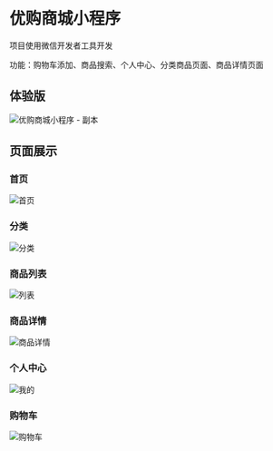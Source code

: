 # 优购商城小程序

项目使用微信开发者工具开发

功能：购物车添加、商品搜索、个人中心、分类商品页面、商品详情页面

## 体验版

![优购商城小程序 - 副本](https://github.com/liabeha/shopping/image/优购商城小程序-副本.jpg)

## 页面展示

### 首页

![首页](C:\Users\Lenovo\Documents\shopping\image\首页.png)

### 分类

![分类](C:\Users\Lenovo\Documents\shopping\image\分类.png)

### 商品列表

![列表](C:\Users\Lenovo\Documents\shopping\image\列表.png)

### 商品详情

![商品详情](C:\Users\Lenovo\Documents\shopping\image\商品详情.png)

### 个人中心

![我的](C:\Users\Lenovo\Documents\shopping\image\我的.png)

### 购物车

![购物车](C:\Users\Lenovo\Documents\shopping\image\购物车.png)
